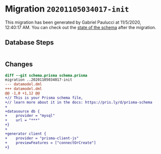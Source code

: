 # Migration `20201105034017-init`

This migration has been generated by Gabriel Paulucci at 11/5/2020, 12:40:17 AM.
You can check out the [state of the schema](./schema.prisma) after the migration.

## Database Steps

```sql

```

## Changes

```diff
diff --git schema.prisma schema.prisma
migration ..20201105034017-init
--- datamodel.dml
+++ datamodel.dml
@@ -1,0 +1,12 @@
+// This is your Prisma schema file,
+// learn more about it in the docs: https://pris.ly/d/prisma-schema
+
+datasource db {
+    provider = "mysql"
+    url = "***"
+}
+
+generator client {
+    provider = "prisma-client-js"
+    previewFeatures = ["connectOrCreate"]
+}
```


